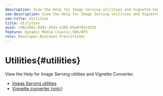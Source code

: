 ```yaml
---
description: View the Help for Image Serving utilities and Vignette Converter.
seo-description: View the Help for Image Serving utilities and Vignette Converter.
seo-title: Utilities
title: Utilities
uuid: cd8c2bb3-8d91-483a-a30b-bba6783cd335
feature: Dynamic Media Classic,SDK/API
role: Developer,Business Practitioner
---
```


# Utilities{#utilities}

View the Help for Image Serving utilities and Vignette Converter.

* [Image Serving utilities](/help/aem-is-ir-api/is-api/is-utils/utilities/c-utils-home.md)
* [Vignette converter (vntc)](/help/aem-is-ir-api/utilities/c-ir-vignette-converter-vntc/c-ir-vignette-converter-vntc.md)
